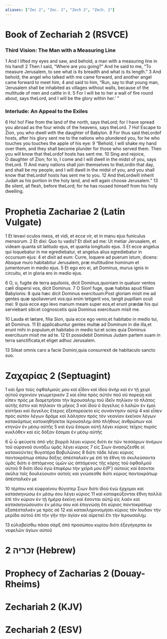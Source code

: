 ```yaml
---
aliases: ["Zec 2", "Zec. 2", "Zech 2", "Zech. 2"]
---
```



# Book of Zechariah 2 (RSVCE)

### Third Vision: The Man with a Measuring Line
1 And I lifted my eyes and saw, and behold, a man with a measuring line in his hand!
2 Then I said, “Where are you going?” And he said to me, “To measure Jerusalem, to see what is its breadth and what is its length.”
3 And behold, the angel who talked with me came forward, and another angel came forward to meet him,
4 and said to him, “Run, say to that young man, ‘Jerusalem shall be inhabited as villages without walls, because of the multitude of men and cattle in it.
5 For I will be to her a wall of fire round about, says theLord, and I will be the glory within her.’ ”
### Interlude: An Appeal to the Exiles
6 Ho! ho! Flee from the land of the north, says theLord; for I have spread you abroad as the four winds of the heavens, says theLord.
7 Ho! Escape to Zion, you who dwell with the daughter of Babylon.
8 For thus said theLordof hosts, after his glory sent me to the nations who plundered you, for he who touches you touches the apple of his eye:
9 “Behold, I will shake my hand over them, and they shall become plunder for those who served them. Then you will know that theLordof hosts has sent me.
10 Sing and rejoice, O daughter of Zion; for lo, I come and I will dwell in the midst of you, says theLord.
11 And many nations shall join themselves to theLordin that day, and shall be my people; and I will dwell in the midst of you, and you shall know that theLordof hosts has sent me to you.
12 And theLordwill inherit Judah as his portion in the holy land, and will again choose Jerusalem.”
13 Be silent, all flesh, before theLord; for he has roused himself from his holy dwelling.


# Prophetia Zachariae 2 (Latin Vulgate)

1 Et levavi oculos meos, et vidi, et ecce vir, et in manu ejus funiculus mensorum.
2 Et dixi: Quo tu vadis? Et dixit ad me: Ut metiar Jerusalem, et videam quanta sit latitudo ejus, et quanta longitudo ejus.
3 Et ecce angelus qui loquebatur in me egrediebatur, et angelus alius egrediebatur in occursum ejus:
4 et dixit ad eum: Curre, loquere ad puerum istum, dicens: Absque muro habitabitur Jerusalem, præ multitudine hominum et jumentorum in medio ejus.
5 Et ego ero ei, ait Dominus, murus ignis in circuitu, et in gloria ero in medio ejus.

6 O, o, fugite de terra aquilonis, dicit Dominus,quoniam in quatuor ventos cæli dispersi vos, dicit Dominus.
7 O Sion! fuge, quæ habitas apud filiam Babylonis:
8 quia hæc dicit Dominus exercituum:Post gloriam misit me ad gentes quæ spoliaverunt vos:qui enim tetigerit vos, tangit pupillam oculi mei:
9 quia ecce ego levo manum meam super eos,et erunt prædæ his qui serviebant sibi:et cognoscetis quia Dominus exercituum misit me.

10 Lauda et lætare, filia Sion, quia ecce ego venio,et habitabo in medio tui, ait Dominus.
11 Et applicabuntur gentes multæ ad Dominum in die illa,et erunt mihi in populum,et habitabo in medio tui:et scies quia Dominus exercituum misit me ad te.
12 Et possidebit Dominus Judam partem suam in terra sanctificata,et eliget adhuc Jerusalem.

13 Sileat omnis caro a facie Domini,quia consurrexit de habitaculo sancto suo.


# Ζαχαρίας 2 (Septuagint)

1 καὶ ἦρα τοὺς ὀφθαλμούς μου καὶ εἶδον καὶ ἰδοὺ ἀνὴρ καὶ ἐν τῇ χειρὶ αὐτοῦ σχοινίον γεωμετρικόν
2 καὶ εἶπα πρὸς αὐτόν ποῦ σὺ πορεύῃ καὶ εἶπεν πρός με διαμετρῆσαι τὴν Ιερουσαλημ τοῦ ἰδεῖν πηλίκον τὸ πλάτος αὐτῆς ἐστιν καὶ πηλίκον τὸ μῆκος
3 καὶ ἰδοὺ ὁ ἄγγελος ὁ λαλῶν ἐν ἐμοὶ εἱστήκει καὶ ἄγγελος ἕτερος ἐξεπορεύετο εἰς συνάντησιν αὐτῷ
4 καὶ εἶπεν πρὸς αὐτὸν λέγων δράμε καὶ λάλησον πρὸς τὸν νεανίαν ἐκεῖνον λέγων κατακάρπως κατοικηθήσεται Ιερουσαλημ ἀπὸ πλήθους ἀνθρώπων καὶ κτηνῶν ἐν μέσῳ αὐτῆς
5 καὶ ἐγὼ ἔσομαι αὐτῇ λέγει κύριος τεῖχος πυρὸς κυκλόθεν καὶ εἰς δόξαν ἔσομαι ἐν μέσῳ αὐτῆς

6 ὦ ὦ φεύγετε ἀπὸ γῆς βορρᾶ λέγει κύριος διότι ἐκ τῶν τεσσάρων ἀνέμων τοῦ οὐρανοῦ συνάξω ὑμᾶς λέγει κύριος
7 εἰς Σιων ἀνασῴζεσθε οἱ κατοικοῦντες θυγατέρα Βαβυλῶνος
8 διότι τάδε λέγει κύριος παντοκράτωρ ὀπίσω δόξης ἀπέσταλκέν με ἐπὶ τὰ ἔθνη τὰ σκυλεύσαντα ὑμᾶς διότι ὁ ἁπτόμενος ὑμῶν ὡς ἁπτόμενος τῆς κόρης τοῦ ὀφθαλμοῦ αὐτοῦ
9 διότι ἰδοὺ ἐγὼ ἐπιφέρω τὴν χεῖρά μου ἐ{P'} αὐτούς καὶ ἔσονται σκῦλα τοῖς δουλεύουσιν αὐτοῖς καὶ γνώσεσθε διότι κύριος παντοκράτωρ ἀπέσταλκέν με

10 τέρπου καὶ εὐφραίνου θύγατερ Σιων διότι ἰδοὺ ἐγὼ ἔρχομαι καὶ κατασκηνώσω ἐν μέσῳ σου λέγει κύριος
11 καὶ καταφεύξονται ἔθνη πολλὰ ἐπὶ τὸν κύριον ἐν τῇ ἡμέρᾳ ἐκείνῃ καὶ ἔσονται αὐτῷ εἰς λαὸν καὶ κατασκηνώσουσιν ἐν μέσῳ σου καὶ ἐπιγνώσῃ ὅτι κύριος παντοκράτωρ ἐξαπέσταλκέν με πρὸς σέ
12 καὶ κατακληρονομήσει κύριος τὸν Ιουδαν τὴν μερίδα αὐτοῦ ἐπὶ τὴν γῆν τὴν ἁγίαν καὶ αἱρετιεῖ ἔτι τὴν Ιερουσαλημ

13 εὐλαβείσθω πᾶσα σὰρξ ἀπὸ προσώπου κυρίου διότι ἐξεγήγερται ἐκ νεφελῶν ἁγίων αὐτοῦ


# 2 זכריה (Hebrew)


# Prophecy of Zacharias 2 (Douay-Rheims)


# Zechariah 2 (KJV)


# Zechariah 2 (ESV)

